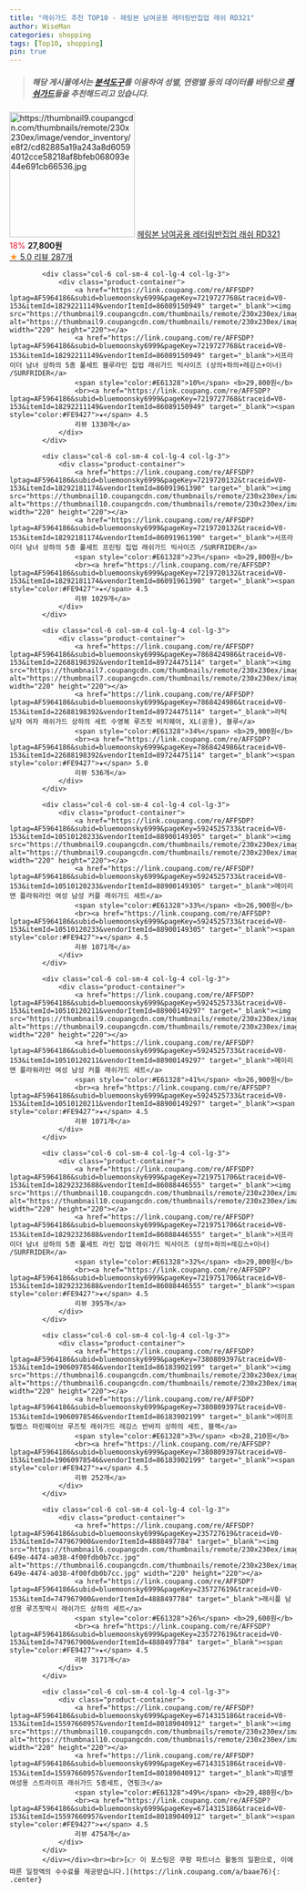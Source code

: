 ```yaml
---
title: "래쉬가드 추천 TOP10 - 헤링본 남여공용 레터링반집업 래쉬 RD321"
author: WiseMan
categories: shopping
tags: [Top10, shopping]
pin: true
---
```


> ##### 해당 게시물에서는 [**분석도구**](https://itemscout.io/)를 이용하여 **성별**, **연령별** 등의 데이터를 바탕으로 [**래쉬가드**](https://link.coupang.com/a/baae76)들을 추천해드리고 있습니다.
<div class="container"><div class="row">
            <div class="col-6 col-sm-4 col-lg-4 col-lg-3">
                <div class="product-container">
                    <a href="https://link.coupang.com/re/AFFSDP?lptag=AF5964186&subid=bluemoonsky6999&pageKey=2005400725&traceid=V0-153&itemId=3411989148&vendorItemId=71398580973" target="_blank"><img src="https://thumbnail9.coupangcdn.com/thumbnails/remote/230x230ex/image/vendor_inventory/e8f2/cd82885a19a243a8d60594012cce58218af8bfeb068093e44e691cb66536.jpg" alt="https://thumbnail9.coupangcdn.com/thumbnails/remote/230x230ex/image/vendor_inventory/e8f2/cd82885a19a243a8d60594012cce58218af8bfeb068093e44e691cb66536.jpg" width="220" height="220"></a>
                    <a href="https://link.coupang.com/re/AFFSDP?lptag=AF5964186&subid=bluemoonsky6999&pageKey=2005400725&traceid=V0-153&itemId=3411989148&vendorItemId=71398580973" target="_blank">헤링본 남여공용 레터링반집업 래쉬 RD321</a>
                    <span style="color:#E61328">18%</span> <b>27,800원</b>
                    <br><a href="https://link.coupang.com/re/AFFSDP?lptag=AF5964186&subid=bluemoonsky6999&pageKey=2005400725&traceid=V0-153&itemId=3411989148&vendorItemId=71398580973" target="_blank"><span style="color:#FE9427">★</span> 5.0
                    리뷰 287개</a>
                </div>
            </div>
            
            <div class="col-6 col-sm-4 col-lg-4 col-lg-3">
                <div class="product-container">
                    <a href="https://link.coupang.com/re/AFFSDP?lptag=AF5964186&subid=bluemoonsky6999&pageKey=7219727768&traceid=V0-153&itemId=18292211149&vendorItemId=86089150949" target="_blank"><img src="https://thumbnail9.coupangcdn.com/thumbnails/remote/230x230ex/image/vendor_inventory/d577/e4b7ab03f4f8693d1a7dd4e378d33dd48d63e437bf04be2640cfadae5c05.jpg" alt="https://thumbnail9.coupangcdn.com/thumbnails/remote/230x230ex/image/vendor_inventory/d577/e4b7ab03f4f8693d1a7dd4e378d33dd48d63e437bf04be2640cfadae5c05.jpg" width="220" height="220"></a>
                    <a href="https://link.coupang.com/re/AFFSDP?lptag=AF5964186&subid=bluemoonsky6999&pageKey=7219727768&traceid=V0-153&itemId=18292211149&vendorItemId=86089150949" target="_blank">서프라이더 남녀 상하의 5종 풀세트 블루라인 집업 래쉬가드 빅사이즈 (상의+하의+레깅스+이너) /SURFRIDER</a>
                    <span style="color:#E61328">10%</span> <b>29,800원</b>
                    <br><a href="https://link.coupang.com/re/AFFSDP?lptag=AF5964186&subid=bluemoonsky6999&pageKey=7219727768&traceid=V0-153&itemId=18292211149&vendorItemId=86089150949" target="_blank"><span style="color:#FE9427">★</span> 4.5
                    리뷰 1330개</a>
                </div>
            </div>
            
            <div class="col-6 col-sm-4 col-lg-4 col-lg-3">
                <div class="product-container">
                    <a href="https://link.coupang.com/re/AFFSDP?lptag=AF5964186&subid=bluemoonsky6999&pageKey=7219720132&traceid=V0-153&itemId=18292181174&vendorItemId=86091961390" target="_blank"><img src="https://thumbnail10.coupangcdn.com/thumbnails/remote/230x230ex/image/vendor_inventory/427b/46c713b1cfc1cf67b8558f346990d697235ac59a32071ff53093252f82d3.jpg" alt="https://thumbnail10.coupangcdn.com/thumbnails/remote/230x230ex/image/vendor_inventory/427b/46c713b1cfc1cf67b8558f346990d697235ac59a32071ff53093252f82d3.jpg" width="220" height="220"></a>
                    <a href="https://link.coupang.com/re/AFFSDP?lptag=AF5964186&subid=bluemoonsky6999&pageKey=7219720132&traceid=V0-153&itemId=18292181174&vendorItemId=86091961390" target="_blank">서프라이더 남녀 상하의 5종 풀세트 프린팅 집업 래쉬가드 빅사이즈 /SURFRIDER</a>
                    <span style="color:#E61328">23%</span> <b>29,800원</b>
                    <br><a href="https://link.coupang.com/re/AFFSDP?lptag=AF5964186&subid=bluemoonsky6999&pageKey=7219720132&traceid=V0-153&itemId=18292181174&vendorItemId=86091961390" target="_blank"><span style="color:#FE9427">★</span> 4.5
                    리뷰 1029개</a>
                </div>
            </div>
            
            <div class="col-6 col-sm-4 col-lg-4 col-lg-3">
                <div class="product-container">
                    <a href="https://link.coupang.com/re/AFFSDP?lptag=AF5964186&subid=bluemoonsky6999&pageKey=7868424986&traceid=V0-153&itemId=22688198392&vendorItemId=89724475114" target="_blank"><img src="https://thumbnail7.coupangcdn.com/thumbnails/remote/230x230ex/image/vendor_inventory/48d5/16e1a5ee7e1659f74c51b661af052d1f28fb9aae2f39fd757ffe1167de05.jpg" alt="https://thumbnail7.coupangcdn.com/thumbnails/remote/230x230ex/image/vendor_inventory/48d5/16e1a5ee7e1659f74c51b661af052d1f28fb9aae2f39fd757ffe1167de05.jpg" width="220" height="220"></a>
                    <a href="https://link.coupang.com/re/AFFSDP?lptag=AF5964186&subid=bluemoonsky6999&pageKey=7868424986&traceid=V0-153&itemId=22688198392&vendorItemId=89724475114" target="_blank">라틱 남자 여자 래쉬가드 상하의 세트 수영복 루즈핏 비치웨어, XL(공용), 블루</a>
                    <span style="color:#E61328">34%</span> <b>29,900원</b>
                    <br><a href="https://link.coupang.com/re/AFFSDP?lptag=AF5964186&subid=bluemoonsky6999&pageKey=7868424986&traceid=V0-153&itemId=22688198392&vendorItemId=89724475114" target="_blank"><span style="color:#FE9427">★</span> 5.0
                    리뷰 536개</a>
                </div>
            </div>
            
            <div class="col-6 col-sm-4 col-lg-4 col-lg-3">
                <div class="product-container">
                    <a href="https://link.coupang.com/re/AFFSDP?lptag=AF5964186&subid=bluemoonsky6999&pageKey=5924525733&traceid=V0-153&itemId=10510120233&vendorItemId=88900149305" target="_blank"><img src="https://thumbnail9.coupangcdn.com/thumbnails/remote/230x230ex/image/vendor_inventory/53c1/c8ff5bb4ae010dc8851dd1c51007dd0a15c26cd4c35837162a6363e8792c.jpg" alt="https://thumbnail9.coupangcdn.com/thumbnails/remote/230x230ex/image/vendor_inventory/53c1/c8ff5bb4ae010dc8851dd1c51007dd0a15c26cd4c35837162a6363e8792c.jpg" width="220" height="220"></a>
                    <a href="https://link.coupang.com/re/AFFSDP?lptag=AF5964186&subid=bluemoonsky6999&pageKey=5924525733&traceid=V0-153&itemId=10510120233&vendorItemId=88900149305" target="_blank">메이리앤 플라워라인 여성 남성 커플 래쉬가드 세트</a>
                    <span style="color:#E61328">33%</span> <b>26,900원</b>
                    <br><a href="https://link.coupang.com/re/AFFSDP?lptag=AF5964186&subid=bluemoonsky6999&pageKey=5924525733&traceid=V0-153&itemId=10510120233&vendorItemId=88900149305" target="_blank"><span style="color:#FE9427">★</span> 4.5
                    리뷰 1071개</a>
                </div>
            </div>
            
            <div class="col-6 col-sm-4 col-lg-4 col-lg-3">
                <div class="product-container">
                    <a href="https://link.coupang.com/re/AFFSDP?lptag=AF5964186&subid=bluemoonsky6999&pageKey=5924525733&traceid=V0-153&itemId=10510120211&vendorItemId=88900149297" target="_blank"><img src="https://thumbnail9.coupangcdn.com/thumbnails/remote/230x230ex/image/vendor_inventory/53c1/c8ff5bb4ae010dc8851dd1c51007dd0a15c26cd4c35837162a6363e8792c.jpg" alt="https://thumbnail9.coupangcdn.com/thumbnails/remote/230x230ex/image/vendor_inventory/53c1/c8ff5bb4ae010dc8851dd1c51007dd0a15c26cd4c35837162a6363e8792c.jpg" width="220" height="220"></a>
                    <a href="https://link.coupang.com/re/AFFSDP?lptag=AF5964186&subid=bluemoonsky6999&pageKey=5924525733&traceid=V0-153&itemId=10510120211&vendorItemId=88900149297" target="_blank">메이리앤 플라워라인 여성 남성 커플 래쉬가드 세트</a>
                    <span style="color:#E61328">41%</span> <b>26,900원</b>
                    <br><a href="https://link.coupang.com/re/AFFSDP?lptag=AF5964186&subid=bluemoonsky6999&pageKey=5924525733&traceid=V0-153&itemId=10510120211&vendorItemId=88900149297" target="_blank"><span style="color:#FE9427">★</span> 4.5
                    리뷰 1071개</a>
                </div>
            </div>
            
            <div class="col-6 col-sm-4 col-lg-4 col-lg-3">
                <div class="product-container">
                    <a href="https://link.coupang.com/re/AFFSDP?lptag=AF5964186&subid=bluemoonsky6999&pageKey=7219751706&traceid=V0-153&itemId=18292323688&vendorItemId=86088446555" target="_blank"><img src="https://thumbnail10.coupangcdn.com/thumbnails/remote/230x230ex/image/vendor_inventory/4345/a8ac48d445393ce54cd8fb49a891bea0b142ff3d383478236b4ec7e58648.jpg" alt="https://thumbnail10.coupangcdn.com/thumbnails/remote/230x230ex/image/vendor_inventory/4345/a8ac48d445393ce54cd8fb49a891bea0b142ff3d383478236b4ec7e58648.jpg" width="220" height="220"></a>
                    <a href="https://link.coupang.com/re/AFFSDP?lptag=AF5964186&subid=bluemoonsky6999&pageKey=7219751706&traceid=V0-153&itemId=18292323688&vendorItemId=86088446555" target="_blank">서프라이더 남녀 상하의 5종 풀세트 라인 집업 래쉬가드 빅사이즈 (상의+하의+레깅스+이너) /SURFRIDER</a>
                    <span style="color:#E61328">32%</span> <b>29,800원</b>
                    <br><a href="https://link.coupang.com/re/AFFSDP?lptag=AF5964186&subid=bluemoonsky6999&pageKey=7219751706&traceid=V0-153&itemId=18292323688&vendorItemId=86088446555" target="_blank"><span style="color:#FE9427">★</span> 4.5
                    리뷰 395개</a>
                </div>
            </div>
            
            <div class="col-6 col-sm-4 col-lg-4 col-lg-3">
                <div class="product-container">
                    <a href="https://link.coupang.com/re/AFFSDP?lptag=AF5964186&subid=bluemoonsky6999&pageKey=7380809397&traceid=V0-153&itemId=19060978546&vendorItemId=86183902199" target="_blank"><img src="https://thumbnail6.coupangcdn.com/thumbnails/remote/230x230ex/image/vendor_inventory/cb8b/dc4c5a60f30e94fb64348af8b49e187e6ea3cefc43422192743a5054b405.png" alt="https://thumbnail6.coupangcdn.com/thumbnails/remote/230x230ex/image/vendor_inventory/cb8b/dc4c5a60f30e94fb64348af8b49e187e6ea3cefc43422192743a5054b405.png" width="220" height="220"></a>
                    <a href="https://link.coupang.com/re/AFFSDP?lptag=AF5964186&subid=bluemoonsky6999&pageKey=7380809397&traceid=V0-153&itemId=19060978546&vendorItemId=86183902199" target="_blank">에이프릴랩스 마린웨이브 루즈핏 래쉬가드 레깅스 반바지 상하의 세트, 블랙</a>
                    <span style="color:#E61328">3%</span> <b>28,210원</b>
                    <br><a href="https://link.coupang.com/re/AFFSDP?lptag=AF5964186&subid=bluemoonsky6999&pageKey=7380809397&traceid=V0-153&itemId=19060978546&vendorItemId=86183902199" target="_blank"><span style="color:#FE9427">★</span> 4.5
                    리뷰 252개</a>
                </div>
            </div>
            
            <div class="col-6 col-sm-4 col-lg-4 col-lg-3">
                <div class="product-container">
                    <a href="https://link.coupang.com/re/AFFSDP?lptag=AF5964186&subid=bluemoonsky6999&pageKey=235727619&traceid=V0-153&itemId=747967900&vendorItemId=4888497784" target="_blank"><img src="https://thumbnail6.coupangcdn.com/thumbnails/remote/230x230ex/image/retail/images/2019/06/07/14/7/e94974ae-649e-4474-a038-4f00fdb0b7cc.jpg" alt="https://thumbnail6.coupangcdn.com/thumbnails/remote/230x230ex/image/retail/images/2019/06/07/14/7/e94974ae-649e-4474-a038-4f00fdb0b7cc.jpg" width="220" height="220"></a>
                    <a href="https://link.coupang.com/re/AFFSDP?lptag=AF5964186&subid=bluemoonsky6999&pageKey=235727619&traceid=V0-153&itemId=747967900&vendorItemId=4888497784" target="_blank">래시플 남성용 루즈핏박시 래쉬가드 상하의 세트</a>
                    <span style="color:#E61328">26%</span> <b>29,600원</b>
                    <br><a href="https://link.coupang.com/re/AFFSDP?lptag=AF5964186&subid=bluemoonsky6999&pageKey=235727619&traceid=V0-153&itemId=747967900&vendorItemId=4888497784" target="_blank"><span style="color:#FE9427">★</span> 4.5
                    리뷰 3171개</a>
                </div>
            </div>
            
            <div class="col-6 col-sm-4 col-lg-4 col-lg-3">
                <div class="product-container">
                    <a href="https://link.coupang.com/re/AFFSDP?lptag=AF5964186&subid=bluemoonsky6999&pageKey=6714315186&traceid=V0-153&itemId=15597660957&vendorItemId=80189040912" target="_blank"><img src="https://thumbnail10.coupangcdn.com/thumbnails/remote/230x230ex/image/vendor_inventory/c780/19b0cf17b2e88b12f07e1cbb493004b30640b20079908b0c9e3ddf3a1938.jpg" alt="https://thumbnail10.coupangcdn.com/thumbnails/remote/230x230ex/image/vendor_inventory/c780/19b0cf17b2e88b12f07e1cbb493004b30640b20079908b0c9e3ddf3a1938.jpg" width="220" height="220"></a>
                    <a href="https://link.coupang.com/re/AFFSDP?lptag=AF5964186&subid=bluemoonsky6999&pageKey=6714315186&traceid=V0-153&itemId=15597660957&vendorItemId=80189040912" target="_blank">피넬젯 여성용 스트라이프 래쉬가드 5종세트, 연핑크</a>
                    <span style="color:#E61328">49%</span> <b>29,480원</b>
                    <br><a href="https://link.coupang.com/re/AFFSDP?lptag=AF5964186&subid=bluemoonsky6999&pageKey=6714315186&traceid=V0-153&itemId=15597660957&vendorItemId=80189040912" target="_blank"><span style="color:#FE9427">★</span> 4.5
                    리뷰 4754개</a>
                </div>
            </div>
            </div></div><br><br>[👉 이 포스팅은 쿠팡 파트너스 활동의 일환으로, 이에 따른 일정액의 수수료를 제공받습니다.](https://link.coupang.com/a/baae76){: .center}